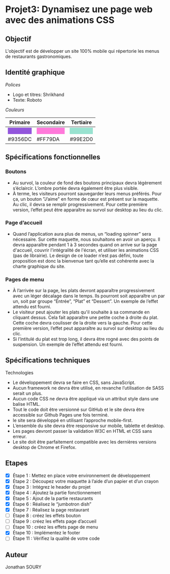 # Projet3: Dynamisez une page web avec des animations CSS

## Objectif

L'objectif est de développer un site 100% mobile qui répertorie les menus de restaurants gastronomiques.

## Identité graphique

_Polices_

- Logo et titres: Shrikhand
- Texte: Roboto

_Couleurs_

| Primaire                                                                 | Secondaire                                                                | Tertiaire                                                                |
| ------------------------------------------------------------------------ | ------------------------------------------------------------------------- | ------------------------------------------------------------------------ |
| <div style="background-color:#9356DC; width: 100%; height: 20px;"></div> | <div style="background-color:#FF79DA ; width: 100%; height: 20px;"></div> | <div style="background-color:#99E2D0; width: 100%; height: 20px;"></div> |
| #9356DC                                                                  | #FF79DA                                                                   | #99E2D0                                                                  |

## Spécifications fonctionnelles

### Boutons

- Au survol, la couleur de fond des boutons principaux devra légèrement s’éclaircir. L’ombre portée devra également être plus visible.
- À terme, les visiteurs pourront sauvegarder leurs menus préférés. Pour ça, un bouton "J’aime" en forme de cœur est présent sur la maquette. Au clic, il devra se remplir progressivement. Pour cette première version, l’effet peut être apparaître au survol sur desktop au lieu du clic.

### Page d’accueil

- Quand l’application aura plus de menus, un “loading spinner” sera nécessaire. Sur cette maquette, nous souhaitons en avoir un aperçu. Il devra apparaître pendant 1 à 3 secondes quand on arrive sur la page d'accueil, couvrir l'intégralité de l'écran, et utiliser les animations CSS (pas de librairie). Le design de ce loader n’est pas défini, toute proposition est donc la bienvenue tant qu’elle est cohérente avec la charte graphique du site.

### Pages de menu

- À l’arrivée sur la page, les plats devront apparaître progressivement avec un léger décalage dans le temps. Ils pourront soit apparaître un par un, soit par groupe “Entrée”, “Plat” et “Dessert”. Un exemple de l’effet attendu est fourni.
- Le visiteur peut ajouter les plats qu'il souhaite à sa commande en cliquant dessus. Cela fait apparaître une petite coche à droite du plat. Cette coche devra coulisser de la droite vers la gauche. Pour cette première version, l’effet peut apparaître au survol sur desktop au lieu du clic.
- Si l’intitulé du plat est trop long, il devra être rogné avec des points de suspension. Un exemple de l’effet attendu est fourni.

## Spécifications techniques

Technologies

- Le développement devra se faire en CSS, sans JavaScript.
- Aucun framework ne devra être utilisé, en revanche l’utilisation de SASS serait un plus.
- Aucun code CSS ne devra être appliqué via un attribut style dans une balise HTML.
- Tout le code doit être versionné sur GitHub et le site devra être accessible sur
  Github Pages une fois terminé.
- le site sera développé en utilisant l’approche mobile-first.
- L’ensemble du site devra être responsive sur mobile, tablette et desktop.
- Les pages devront passer la validation W3C en HTML et CSS sans erreur.
- Le site doit être parfaitement compatible avec les dernières versions desktop de
  Chrome et Firefox.

## Etapes

- [x] Étape 1 : Mettez en place votre environnement de développement
- [x] Étape 2 : Découpez votre maquette à l’aide d’un papier et d’un crayon
- [x] Étape 3 : Intégrez le header du projet
- [x] Étape 4 : Ajoutez la partie fonctionnement
- [x] Étape 5 : Ajout de la partie restaurants
- [x] Étape 6 : Réalisez le “jumbotron dish”
- [x] Étape 7 : Réalisez la page restaurant
- [ ] Étape 8 : créez les effets bouton
- [ ] Étape 9 : créez les effets page d’accueil
- [ ] Étape 10 : créez les effets page de menu
- [x] Étape 10 : Implémentez le footer
- [ ] Étape 11 : Vérifiez la qualité de votre code

## Auteur

Jonathan SOURY

